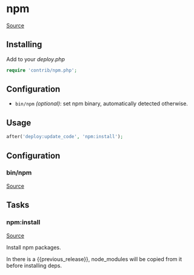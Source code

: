 <!-- DO NOT EDIT THIS FILE! -->
<!-- Instead edit contrib/npm.php -->
<!-- Then run bin/docgen -->

# npm

[Source](/contrib/npm.php)



## Installing

Add to your _deploy.php_

```php
require 'contrib/npm.php';
```

## Configuration

- `bin/npm` *(optional)*: set npm binary, automatically detected otherwise.

## Usage

```php
after('deploy:update_code', 'npm:install');
```



## Configuration
### bin/npm
[Source](https://github.com/deployphp/deployer/blob/master/contrib/npm.php#L24)






## Tasks

### npm:install
[Source](https://github.com/deployphp/deployer/blob/master/contrib/npm.php#L30)

Install npm packages.

In there is a {{previous_release}}, node_modules will be copied from it before installing deps.



